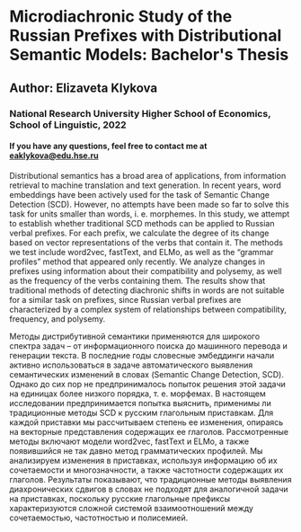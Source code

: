 # Microdiachronic Study of the Russian Prefixes with Distributional Semantic Models: Bachelor's Thesis
## Author: Elizaveta Klykova
### National Research University Higher School of Economics, School of Linguistic, 2022
#### If you have any questions, feel free to contact me at eaklykova@edu.hse.ru

Distributional semantics has a broad area of applications, from information retrieval to machine translation and text generation. In recent years, word embeddings have been actively used for the task of Semantic Change Detection (SCD). However, no attempts have been made so far to solve this task for units smaller than words, i. e. morphemes. In this study, we attempt to establish whether traditional SCD methods can be applied to Russian verbal prefixes. For each prefix, we calculate the degree of its change based on vector representations of the verbs that contain it. The methods we test include word2vec, fastText, and ELMo, as well as the “grammar profiles” method that appeared only recently. We analyze changes in prefixes using information about their compatibility and polysemy, as well as the frequency of the verbs containing them. The results show that traditional methods of detecting diachronic shifts in words are not suitable for a similar task on prefixes, since Russian verbal prefixes are characterized by a complex system of relationships between compatibility, frequency, and polysemy.


Методы дистрибутивной семантики применяются для широкого спектра задач – от информационного поиска до машинного перевода и генерации текста. В последние годы словесные эмбеддинги начали активно использоваться в задаче автоматического выявления семантических изменений в словах (Semantic Change Detection, SCD). Однако до сих пор не предпринималось попыток решения этой задачи на единицах более низкого порядка, т. е. морфемах. В настоящем исследовании предпринимается попытка выяснить, применимы ли традиционные методы SCD к русским глагольным приставкам. Для каждой приставки мы рассчитываем степень ее изменения, опираясь на векторные представления содержащих ее глаголов. Рассмотренные методы включают модели word2vec, fastText и ELMo, а также появившийся не так давно метод грамматических профилей. Мы анализируем изменения в приставках, используя информацию об их сочетаемости и многозначности, а также частотности содержащих их глаголов. Результаты показывают, что традиционные методы выявления диахронических сдвигов в словах не подходят для аналогичной задачи на приставках, поскольку русские глагольные префиксы характеризуются сложной системой взаимоотношений между сочетаемостью, частотностью и полисемией.
